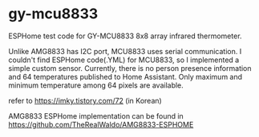 # gy-mcu8833

ESPHome test code for GY-MCU8833 8x8 array infrared thermometer. 

Unlike AMG8833 has I2C port, MCU8833 uses serial communication. I couldn't find ESPHome code(.YML) for MCU8833, so I implemented a simple custom sensor. Currently, there is no person presence information and 64 temperatures published to Home Assistant. Only maximum and minimum temperature among 64 pixels are available.   

refer to https://imky.tistory.com/72 (in Korean)

AMG8833 ESPHome implementation can be found in https://github.com/TheRealWaldo/AMG8833-ESPHOME
